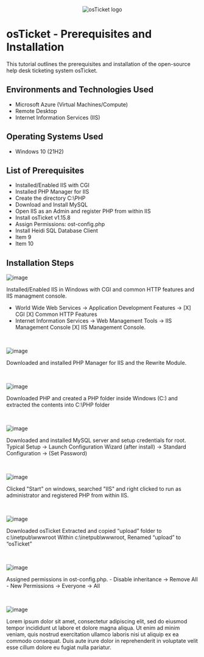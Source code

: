 <p align="center">
<img src="https://i.imgur.com/Clzj7Xs.png" alt="osTicket logo"/>
</p>

<h1>osTicket - Prerequisites and Installation</h1>
This tutorial outlines the prerequisites and installation of the open-source help desk ticketing system osTicket.<br />



<h2>Environments and Technologies Used</h2>

- Microsoft Azure (Virtual Machines/Compute)
- Remote Desktop
- Internet Information Services (IIS)

<h2>Operating Systems Used </h2>

- Windows 10</b> (21H2)

<h2>List of Prerequisites</h2>

- Installed/Enabled IIS with CGI
- Installed PHP Manager for IIS
- Create the directory C:\PHP
- Download and Install MySQL
- Open IIS as an Admin and register PHP from within IIS
- Install osTicket v1.15.8
- Assign Permissions: ost-config.php
- Install Heidi SQL Database Client
- Item 9
- Item 10

<h2>Installation Steps</h2>

![image](https://github.com/cedhorton/osticket-prereqs/assets/173581553/aaf61bb8-50b8-4002-91be-66a9302eda51)

Installed/Enabled IIS in Windows with CGI and common HTTP features and IIS managment console. 
  - World Wide Web Services -> Application Development Features -> [X] CGI [X] Common HTTP Features
  - Internet Information Services -> Web Management Tools -> IIS Management Console [X] IIS Management Console.


</p>
<br />

![image](https://github.com/cedhorton/osticket-prereqs/assets/173581553/68296aa1-1923-467f-aa77-afc450e72bc5)

<p>
Downloaded and installed PHP Manager for IIS and the Rewrite Module.
</p>
<br />

![image](https://github.com/cedhorton/osticket-prereqs/assets/173581553/28392fb2-d0ed-4812-938e-800be1b5d986)

<p>
Downloaded PHP and created a PHP folder inside Windows (C:) and extracted the contents into C:\PHP folder
</p>
<br />

![image](https://github.com/cedhorton/osticket-prereqs/assets/173581553/8c1d7d8a-a3b1-4f27-a35e-2da0eade4b8f)

<p>
Downloaded and installed MySQL server and setup credentials for root.
  Typical Setup -> 
  Launch Configuration Wizard (after install) -> 
  Standard Configuration -> (Set Password)

</p>
<br />

![image](https://github.com/cedhorton/osticket-prereqs/assets/173581553/7c88b2c9-b8e1-4e22-bca6-c501563984f1)

<p>
Clicked "Start" on windows, searched "IIS" and right clicked to run as administrator and registered PHP from within IIS.
</p>
<br />

![image](https://github.com/cedhorton/osticket-prereqs/assets/173581553/5b4ae3c1-5e7c-435a-8f37-a78375bbbf89)

<p>
Downloaded osTicket
Extracted and copied “upload” folder to c:\inetpub\wwwroot
Within c:\inetpub\wwwroot, Renamed “upload” to “osTicket”

</p>
<br />

![image](https://github.com/cedhorton/osticket-prereqs/assets/173581553/f9f579e7-66ef-4325-87a5-bdb0dbec2c67)

<p>
Assigned permissions in ost-config.php.  
  - Disable inheritance -> Remove All
  - New Permissions -> Everyone -> All

</p>
<br />

![image](https://github.com/cedhorton/osticket-prereqs/assets/173581553/7c6110f3-df53-4441-8727-65a5d486522b)

<p>
Lorem ipsum dolor sit amet, consectetur adipiscing elit, sed do eiusmod tempor incididunt ut labore et dolore magna aliqua. Ut enim ad minim veniam, quis nostrud exercitation ullamco laboris nisi ut aliquip ex ea commodo consequat. Duis aute irure dolor in reprehenderit in voluptate velit esse cillum dolore eu fugiat nulla pariatur.
</p>
<br />
